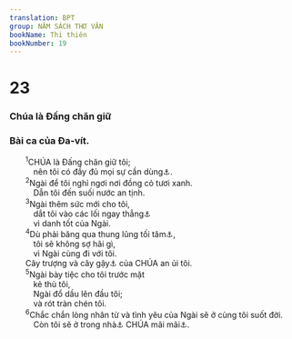```yaml
---
translation: BPT
group: NĂM SÁCH THƠ VĂN
bookName: Thi thiên 
bookNumber: 19
---
```


<div class="title"><h1>23</h1><h3>Chúa là Đấng chăn giữ</h3><h3>Bài ca của Đa-vít.</h3></div>
<span class="verse thi_23_1">  <sup>1</sup>CHÚA là Đấng chăn giữ tôi;<br/>   nên tôi có đầy đủ mọi sự cần dùng<a data-toggle="tooltip" data-placement="bottom" title="Nguyên văn, “Tôi không thiếu gì hết.”">⚓</a>.<br/></span>
<span class="verse thi_23_2">  <sup>2</sup>Ngài để tôi nghỉ ngơi nơi đồng cỏ tươi xanh.<br/>   Dẫn tôi đến suối nước an tịnh.<br/></span>
<span class="verse thi_23_3">  <sup>3</sup>Ngài thêm sức mới cho tôi,<br/>   dắt tôi vào các lối ngay thẳng<a data-toggle="tooltip" data-placement="bottom" title="Nguyên văn, “các lối tốt lành.”">⚓</a><br/>   vì danh tốt của Ngài.<br/></span>
<span class="verse thi_23_4">  <sup>4</sup>Dù phải băng qua thung lũng tối tăm<a data-toggle="tooltip" data-placement="bottom" title="Hay “thung lũng của sự chết.”">⚓</a>,<br/>   tôi sẽ không sợ hãi gì,<br/>   vì Ngài cùng đi với tôi.<br/>  Cây trượng và cây gậy<a data-toggle="tooltip" data-placement="bottom" title="Hai thanh cây dùng để đập và để chống đi mà ngươi chăn cừu dùng để bảo vệ và hướng dẫn đàn cừu.">⚓</a> của CHÚA an ủi tôi.<br/></span>
<span class="verse thi_23_5">  <sup>5</sup>Ngài bày tiệc cho tôi trước mặt<br/>   kẻ thù tôi,<br/>   Ngài đổ dầu lên đầu tôi;<br/>   và rót tràn chén tôi.<br/></span>
<span class="verse thi_23_6">  <sup>6</sup>Chắc chắn lòng nhân từ và tình yêu của Ngài sẽ ở cùng tôi suốt đời.<br/>   Còn tôi sẽ ở trong nhà<a data-toggle="tooltip" data-placement="bottom" title="Hay “đền thờ.”">⚓</a> CHÚA mãi mãi<a data-toggle="tooltip" data-placement="bottom" title="Hay “Bao lâu mà tôi còn sống thì tôi đi vào đền thờ CHÚA mãi thôi.”">⚓</a>.<br/></span>
